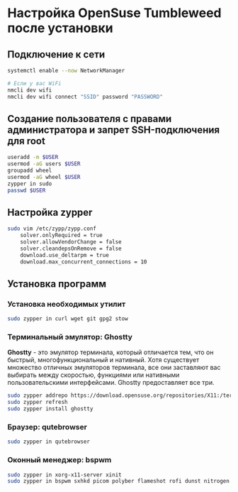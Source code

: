 # Настройка OpenSuse Tumbleweed после установки

## Подключение к сети

```sh
systemctl enable --now NetworkManager

# Если у вас WiFi
nmcli dev wifi
nmcli dev wifi connect "SSID" password "PASSWORD"
```

## Создание пользователя с правами администратора и запрет SSH-подключения для root

```sh
useradd -m $USER
usermod -aG users $USER
groupadd wheel
usermod -aG wheel $USER
zypper in sudo
passwd $USER
```

## Настройка zypper

```sh
sudo vim /etc/zypp/zypp.conf
    solver.onlyRequired = true
    solver.allowVendorChange = false
    solver.cleandepsOnRemove = false
    download.use_deltarpm = true
    download.max_concurrent_connections = 10
```

## Установка программ

### Установка необходимых утилит

```sh
sudo zypper in curl wget git gpg2 stow
```

### Терминальный эмулятор: Ghostty

**Ghostty** - это эмулятор терминала, который отличается тем, что он быстрый, многофункциональный и нативный.
Хотя существует множество отличных эмуляторов терминала, все они заставляют вас выбирать между скоростью, функциями или нативными пользовательскими интерфейсами.
Ghostty предоставляет все три.

```sh
sudo zypper addrepo https://download.opensuse.org/repositories/X11:/terminals/openSUSE_Factory/X11:terminals.repo
sudo zypper refresh
sudo zypper install ghostty
```

### Браузер: qutebrowser

```sh
sudo zypper in qutebrowser
```

### Оконный менеджер: bspwm

```sh
sudo zypper in xorg-x11-server xinit
sudo zypper in bspwm sxhkd picom polyber flameshot rofi dunst nitrogen
```
